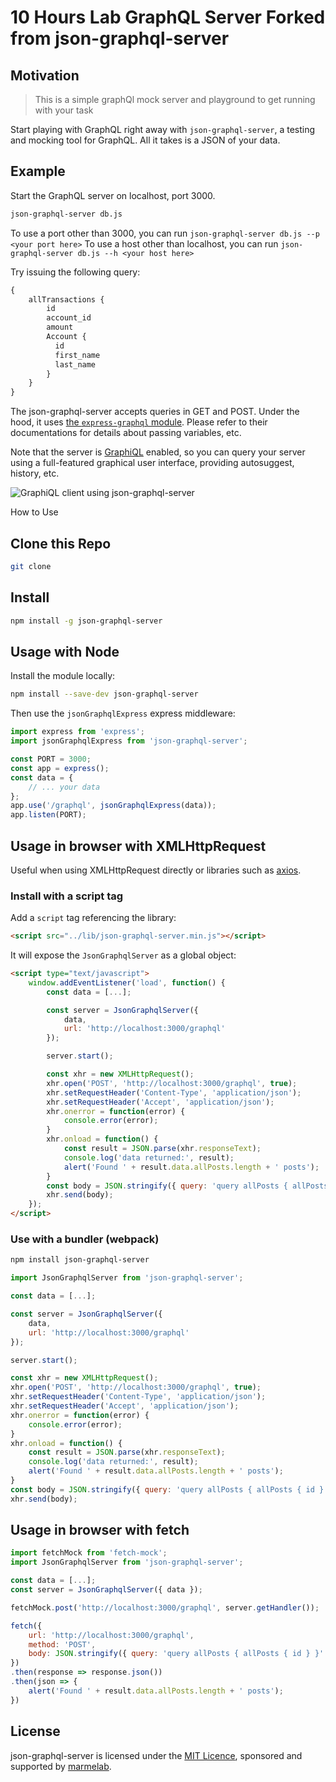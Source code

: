 # 10 Hours Lab GraphQL Server Forked from json-graphql-server


## Motivation

> This is a simple graphQl mock server and playground to get running with your task

Start playing with GraphQL right away with `json-graphql-server`, a testing and mocking tool for GraphQL. All it takes is a JSON of your data.

## Example

Start the GraphQL server on localhost, port 3000.

```sh
json-graphql-server db.js
```

To use a port other than 3000, you can run `json-graphql-server db.js --p <your port here>`
To use a host other than localhost, you can run `json-graphql-server db.js --h <your host here>`

Try issuing the following query:

```graphql
{
    allTransactions {
        id
        account_id
        amount
      	Account {
          id
          first_name
          last_name
        }
    }
}
```

The json-graphql-server accepts queries in GET and POST. Under the hood, it uses [the `express-graphql` module](https://github.com/graphql/express-graphql). Please refer to their documentations for details about passing variables, etc.

Note that the server is [GraphiQL](https://github.com/graphql/graphiql) enabled, so you can query your server using a full-featured graphical user interface, providing autosuggest, history, etc.

![GraphiQL client using json-graphql-server](http://static.marmelab.com/graphiql-json.png)

How to Use

## Clone this Repo

```sh
git clone
```

## Install

```sh
npm install -g json-graphql-server
```

## Usage with Node

Install the module locally:

```sh
npm install --save-dev json-graphql-server
```

Then use the `jsonGraphqlExpress` express middleware:

```js
import express from 'express';
import jsonGraphqlExpress from 'json-graphql-server';

const PORT = 3000;
const app = express();
const data = {
    // ... your data
};
app.use('/graphql', jsonGraphqlExpress(data));
app.listen(PORT);
```

## Usage in browser with XMLHttpRequest

Useful when using XMLHttpRequest directly or libraries such as [axios](https://www.npmjs.com/package/axios).

### Install with a script tag

Add a `script` tag referencing the library:

```html
<script src="../lib/json-graphql-server.min.js"></script>
```

It will expose the `JsonGraphqlServer` as a global object:

```html
<script type="text/javascript">
    window.addEventListener('load', function() {
        const data = [...];

        const server = JsonGraphqlServer({
            data,
            url: 'http://localhost:3000/graphql'
        });

        server.start();

        const xhr = new XMLHttpRequest();
        xhr.open('POST', 'http://localhost:3000/graphql', true);
        xhr.setRequestHeader('Content-Type', 'application/json');
        xhr.setRequestHeader('Accept', 'application/json');
        xhr.onerror = function(error) {
            console.error(error);
        }
        xhr.onload = function() {
            const result = JSON.parse(xhr.responseText);
            console.log('data returned:', result);
            alert('Found ' + result.data.allPosts.length + ' posts');
        }
        const body = JSON.stringify({ query: 'query allPosts { allPosts { id } }' });
        xhr.send(body);
    });
</script>
```

### Use with a bundler (webpack)

```sh
npm install json-graphql-server
```

```js
import JsonGraphqlServer from 'json-graphql-server';

const data = [...];

const server = JsonGraphqlServer({
    data,
    url: 'http://localhost:3000/graphql'
});

server.start();

const xhr = new XMLHttpRequest();
xhr.open('POST', 'http://localhost:3000/graphql', true);
xhr.setRequestHeader('Content-Type', 'application/json');
xhr.setRequestHeader('Accept', 'application/json');
xhr.onerror = function(error) {
    console.error(error);
}
xhr.onload = function() {
    const result = JSON.parse(xhr.responseText);
    console.log('data returned:', result);
    alert('Found ' + result.data.allPosts.length + ' posts');
}
const body = JSON.stringify({ query: 'query allPosts { allPosts { id } }' });
xhr.send(body);
```

## Usage in browser with fetch

```js
import fetchMock from 'fetch-mock';
import JsonGraphqlServer from 'json-graphql-server';

const data = [...];
const server = JsonGraphqlServer({ data });

fetchMock.post('http://localhost:3000/graphql', server.getHandler());

fetch({
    url: 'http://localhost:3000/graphql',
    method: 'POST',
    body: JSON.stringify({ query: 'query allPosts { allPosts { id } }' })
})
.then(response => response.json())
.then(json => {
    alert('Found ' + result.data.allPosts.length + ' posts');
})
```

## License

json-graphql-server is licensed under the [MIT Licence](https://github.com/marmelab/json-graphql-server/blob/master/LICENSE.md), sponsored and supported by [marmelab](http://marmelab.com).
